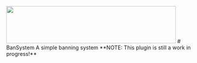 <img src="https://cdn.discordapp.com/attachments/672087614890835968/798227854256242706/1.png" width="450" height="100" />
# BanSystem
A simple banning system  
**NOTE: This plugin is still a work in progress!**
